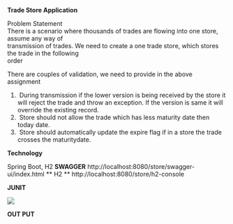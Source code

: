 **Trade Store Application**

Problem Statement  
There is a scenario where thousands of trades are flowing into one store, assume any way of  
transmission of trades. We need to create a one trade store, which stores the trade in the following  
order

There are couples of validation, we need to provide in the above assignment

1.   During transmission if the lower version is being received by the store it will reject the trade and throw an exception. If the version is same it will override the existing record.
2.   Store should not allow the trade which has less maturity date then today date.
3.   Store should automatically update the expire flag if in a store the trade crosses the maturitydate.

**Technology** 

Spring Boot, H2
**SWAGGER**
http://localhost:8080/store/swagger-ui/index.html
** H2 **
http://localhost:8080/store/h2-console


**JUNIT**

![](https://33333.cdn.cke-cs.com/kSW7V9NHUXugvhoQeFaf/images/09af757b441b302c14135412dece62d46db64e1b6539ac78.png)

**OUT PUT**



